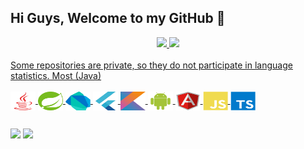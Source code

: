 ## Hi Guys, Welcome to my GitHub 👋

<div align="center">
  <a href="https://github.com/marcowilly">
  <img height="180em" src="https://github-readme-stats.vercel.app/api?username=marcowilly&show_icons=true&theme=github_dark&include_all_commits=true&count_private=true"/>
  <img height="180em" src="https://github-readme-stats.vercel.app/api/top-langs/?username=marcowilly&layout=compact&langs_count=7&theme=github_dark"/>
</div>
  <br>
Some repositories are private, so they do not participate in language statistics. Most (Java)
  <br>
<div style="display: inline_block"><br>
  <img align="center" alt="Marco-Java" height="30" width="40" src="https://raw.githubusercontent.com/devicons/devicon/master/icons/java/java-plain.svg">
  <img align="center" alt="Marco-Spring" height="30" width="40" src="https://raw.githubusercontent.com/devicons/devicon/master/icons/spring/spring-original.svg">
  <img align="center" alt="Marco-Dart" height="30" width="40" src="https://raw.githubusercontent.com/devicons/devicon/master/icons/dart/dart-original.svg">
  <img align="center" alt="Marco-Flutter" height="30" width="40" src="https://raw.githubusercontent.com/devicons/devicon/master/icons/flutter/flutter-original.svg">
  <img align="center" alt="Marco-Kotlin" height="30" width="40" src="https://raw.githubusercontent.com/devicons/devicon/master/icons/kotlin/kotlin-original.svg">
  <img align="center" alt="Marco-Android" height="30" width="40" src="https://raw.githubusercontent.com/devicons/devicon/master/icons/android/android-original.svg">
  <img align="center" alt="upgrade-Python" height="30" width="40" src="https://raw.githubusercontent.com/devicons/devicon/master/icons/angularjs/angularjs-original.svg">
  <img align="center" alt="Marco-Js" height="30" width="40" src="https://raw.githubusercontent.com/devicons/devicon/master/icons/javascript/javascript-plain.svg">
  <img align="center" alt="Marco-Js" height="30" width="40" src="https://raw.githubusercontent.com/devicons/devicon/master/icons/typescript/typescript-plain.svg">
</div>
  
  ##
 
<div> 
  <a href = "mailto:marcowillyazevedo@gmail.com"><img src="https://img.shields.io/badge/-Gmail-%23333?style=for-the-badge&logo=gmail&logoColor=white" target="_blank"></a>
  <a href="https://www.linkedin.com/in/marcowilly/" target="_blank"><img src="https://img.shields.io/badge/-LinkedIn-%230077B5?style=for-the-badge&logo=linkedin&logoColor=white" target="_blank"></a> 
 
</div>

